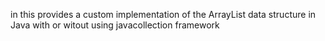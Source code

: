 in this   provides a custom implementation of the ArrayList data structure in Java with  or witout using javacollection framework

